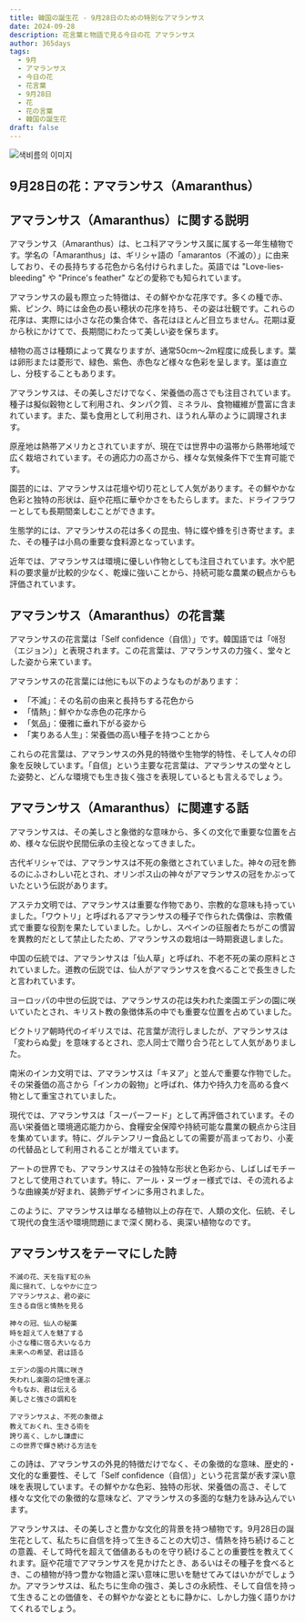 ```yaml
---
title: 韓国の誕生花 - 9月28日のための特別なアマランサス
date: 2024-09-28
description: 花言葉と物語で見る今日の花 アマランサス
author: 365days
tags:
  - 9月
  - アマランサス
  - 今日の花
  - 花言葉
  - 9月28日
  - 花
  - 花の言葉
  - 韓国の誕生花
draft: false
---
```




![색비름의 이미지](https://cdn.pixabay.com/photo/2017/09/20/19/42/foxtail-2769772_1280.jpg#center)


## 9月28日の花：アマランサス（Amaranthus）

## アマランサス（Amaranthus）に関する説明

アマランサス（Amaranthus）は、ヒユ科アマランサス属に属する一年生植物です。学名の「Amaranthus」は、ギリシャ語の「amarantos（不滅の）」に由来しており、その長持ちする花色から名付けられました。英語では "Love-lies-bleeding" や "Prince's feather" などの愛称でも知られています。

アマランサスの最も際立った特徴は、その鮮やかな花序です。多くの種で赤、紫、ピンク、時には金色の長い穂状の花序を持ち、その姿は壮観です。これらの花序は、実際には小さな花の集合体で、各花はほとんど目立ちません。花期は夏から秋にかけてで、長期間にわたって美しい姿を保ちます。

植物の高さは種類によって異なりますが、通常50cm〜2m程度に成長します。葉は卵形または菱形で、緑色、紫色、赤色など様々な色彩を呈します。茎は直立し、分枝することもあります。

アマランサスは、その美しさだけでなく、栄養価の高さでも注目されています。種子は擬似穀物として利用され、タンパク質、ミネラル、食物繊維が豊富に含まれています。また、葉も食用として利用され、ほうれん草のように調理されます。

原産地は熱帯アメリカとされていますが、現在では世界中の温帯から熱帯地域で広く栽培されています。その適応力の高さから、様々な気候条件下で生育可能です。

園芸的には、アマランサスは花壇や切り花として人気があります。その鮮やかな色彩と独特の形状は、庭や花瓶に華やかさをもたらします。また、ドライフラワーとしても長期間楽しむことができます。

生態学的には、アマランサスの花は多くの昆虫、特に蝶や蜂を引き寄せます。また、その種子は小鳥の重要な食料源となっています。

近年では、アマランサスは環境に優しい作物としても注目されています。水や肥料の要求量が比較的少なく、乾燥に強いことから、持続可能な農業の観点からも評価されています。

## アマランサス（Amaranthus）の花言葉

アマランサスの花言葉は「Self confidence（自信）」です。韓国語では「애정（エジョン）」と表現されます。この花言葉は、アマランサスの力強く、堂々とした姿から来ています。

アマランサスの花言葉には他にも以下のようなものがあります：

- 「不滅」：その名前の由来と長持ちする花色から
- 「情熱」：鮮やかな赤色の花序から
- 「気品」：優雅に垂れ下がる姿から
- 「実りある人生」：栄養価の高い種子を持つことから

これらの花言葉は、アマランサスの外見的特徴や生物学的特性、そして人々の印象を反映しています。「自信」という主要な花言葉は、アマランサスの堂々とした姿勢と、どんな環境でも生き抜く強さを表現しているとも言えるでしょう。

## アマランサス（Amaranthus）に関連する話

アマランサスは、その美しさと象徴的な意味から、多くの文化で重要な位置を占め、様々な伝説や民間伝承の主役となってきました。

古代ギリシャでは、アマランサスは不死の象徴とされていました。神々の冠を飾るのにふさわしい花とされ、オリンポス山の神々がアマランサスの冠をかぶっていたという伝説があります。

アステカ文明では、アマランサスは重要な作物であり、宗教的な意味も持っていました。「ワウトリ」と呼ばれるアマランサスの種子で作られた偶像は、宗教儀式で重要な役割を果たしていました。しかし、スペインの征服者たちがこの慣習を異教的だとして禁止したため、アマランサスの栽培は一時期衰退しました。

中国の伝統では、アマランサスは「仙人草」と呼ばれ、不老不死の薬の原料とされていました。道教の伝説では、仙人がアマランサスを食べることで長生きしたと言われています。

ヨーロッパの中世の伝説では、アマランサスの花は失われた楽園エデンの園に咲いていたとされ、キリスト教の象徴体系の中でも重要な位置を占めていました。

ビクトリア朝時代のイギリスでは、花言葉が流行しましたが、アマランサスは「変わらぬ愛」を意味するとされ、恋人同士で贈り合う花として人気がありました。

南米のインカ文明では、アマランサスは「キヌア」と並んで重要な作物でした。その栄養価の高さから「インカの穀物」と呼ばれ、体力や持久力を高める食べ物として重宝されていました。

現代では、アマランサスは「スーパーフード」として再評価されています。その高い栄養価と環境適応能力から、食糧安全保障や持続可能な農業の観点から注目を集めています。特に、グルテンフリー食品としての需要が高まっており、小麦の代替品として利用されることが増えています。

アートの世界でも、アマランサスはその独特な形状と色彩から、しばしばモチーフとして使用されています。特に、アール・ヌーヴォー様式では、その流れるような曲線美が好まれ、装飾デザインに多用されました。

このように、アマランサスは単なる植物以上の存在で、人類の文化、伝統、そして現代の食生活や環境問題にまで深く関わる、奥深い植物なのです。

## アマランサスをテーマにした詩

```
不滅の花、天を指す紅の糸
風に揺れて、しなやかに立つ
アマランサスよ、君の姿に
生きる自信と情熱を見る

神々の冠、仙人の秘薬
時を超えて人を魅了する
小さな種に宿る大いなる力
未来への希望、君は語る

エデンの園の片隅に咲き
失われし楽園の記憶を運ぶ
今もなお、君は伝える
美しさと強さの調和を

アマランサスよ、不死の象徴よ
教えておくれ、生きる術を
誇り高く、しかし謙虚に
この世界で輝き続ける方法を
```

この詩は、アマランサスの外見的特徴だけでなく、その象徴的な意味、歴史的・文化的な重要性、そして「Self confidence（自信）」という花言葉が表す深い意味を表現しています。その鮮やかな色彩、独特の形状、栄養価の高さ、そして様々な文化での象徴的な意味など、アマランサスの多面的な魅力を詠み込んでいます。

アマランサスは、その美しさと豊かな文化的背景を持つ植物です。9月28日の誕生花として、私たちに自信を持って生きることの大切さ、情熱を持ち続けることの意義、そして時代を超えて価値あるものを守り続けることの重要性を教えてくれます。庭や花壇でアマランサスを見かけたとき、あるいはその種子を食べるとき、この植物が持つ豊かな物語と深い意味に思いを馳せてみてはいかがでしょうか。アマランサスは、私たちに生命の強さ、美しさの永続性、そして自信を持って生きることの価値を、その鮮やかな姿とともに静かに、しかし力強く語りかけてくれるでしょう。

